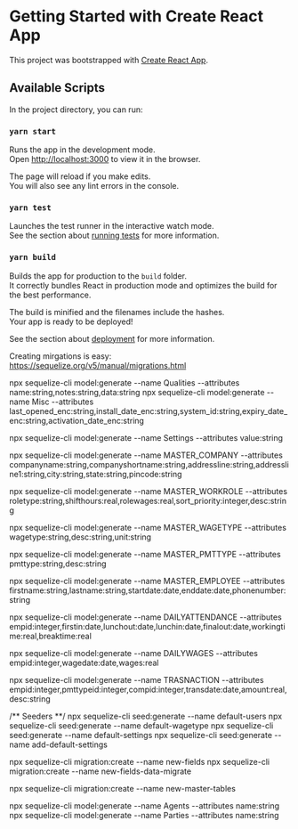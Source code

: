 # Getting Started with Create React App

This project was bootstrapped with [Create React App](https://github.com/facebook/create-react-app).

## Available Scripts

In the project directory, you can run:

### `yarn start`

Runs the app in the development mode.\
Open [http://localhost:3000](http://localhost:3000) to view it in the browser.

The page will reload if you make edits.\
You will also see any lint errors in the console.

### `yarn test`

Launches the test runner in the interactive watch mode.\
See the section about [running tests](https://facebook.github.io/create-react-app/docs/running-tests) for more information.

### `yarn build`

Builds the app for production to the `build` folder.\
It correctly bundles React in production mode and optimizes the build for the best performance.

The build is minified and the filenames include the hashes.\
Your app is ready to be deployed!

See the section about [deployment](https://facebook.github.io/create-react-app/docs/deployment) for more information.

Creating mirgations is easy: https://sequelize.org/v5/manual/migrations.html

npx sequelize-cli model:generate --name Qualities --attributes name:string,notes:string,data:string
npx sequelize-cli model:generate --name Misc --attributes last_opened_enc:string,install_date_enc:string,system_id:string,expiry_date_enc:string,activation_date_enc:string

npx sequelize-cli model:generate --name Settings --attributes value:string

npx sequelize-cli model:generate --name MASTER_COMPANY --attributes companyname:string,companyshortname:string,addressline:string,addressline1:string,city:string,state:string,pincode:string

npx sequelize-cli model:generate --name MASTER_WORKROLE --attributes roletype:string,shifthours:real,rolewages:real,sort_priority:integer,desc:string

npx sequelize-cli model:generate --name MASTER_WAGETYPE --attributes wagetype:string,desc:string,unit:string

npx sequelize-cli model:generate --name MASTER_PMTTYPE --attributes pmttype:string,desc:string

npx sequelize-cli model:generate --name MASTER_EMPLOYEE --attributes firstname:string,lastname:string,startdate:date,enddate:date,phonenumber:string

npx sequelize-cli model:generate --name DAILYATTENDANCE --attributes empid:integer,firstin:date,lunchout:date,lunchin:date,finalout:date,workingtime:real,breaktime:real

npx sequelize-cli model:generate --name DAILYWAGES --attributes empid:integer,wagedate:date,wages:real

npx sequelize-cli model:generate --name TRASNACTION --attributes empid:integer,pmttypeid:integer,compid:integer,transdate:date,amount:real,desc:string

/** Seeders **/ npx sequelize-cli seed:generate --name default-users npx sequelize-cli seed:generate --name default-wagetype
npx sequelize-cli seed:generate --name default-settings
npx sequelize-cli seed:generate --name add-default-settings


npx sequelize-cli migration:create --name new-fields
npx sequelize-cli migration:create --name new-fields-data-migrate

npx sequelize-cli migration:create --name new-master-tables

npx sequelize-cli model:generate --name Agents --attributes name:string
npx sequelize-cli model:generate --name Parties --attributes name:string